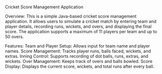 Cricket Score Management Application

Overview:
This is a simple Java-based cricket score management application.
It allows users to simulate a cricket match by entering team and player details, recording runs, wickets, and overs, and displaying the final score. 
The application supports a maximum of 11 players per team and up to 50 overs.

Features:
Team and Player Setup: Allows input for team name and player names.
Score Management: Tracks player runs, balls faced, wickets, and extras.
Inning Control: Supports recording of dot balls, runs, extras, and wickets.
Over Management: Keeps track of overs and balls bowled.
Score Display: Displays the current score, wickets, and total runs after every ball.
